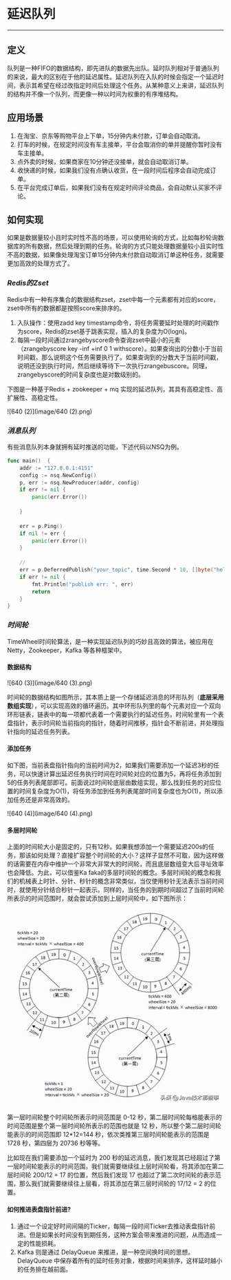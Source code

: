 # 延迟队列

------

## 定义

队列是一种FIFO的数据结构，即先进队的数据先出队。延时队列相对于普通队列的来说，最大的区别在于他的延迟属性。延迟队列在入队的时候会指定一个延迟时间，表示其希望在经过改指定时间后处理这个任务。从某种意义上来讲，延迟队列的结构并不像一个队列，而更像一种以时间为权重的有序堆结构。

## 应用场景

1. 在淘宝、京东等购物平台上下单，15分钟内未付款，订单会自动取消。
2. 打车的时候，在规定时间没有车主接单，平台会取消你的单并提醒你暂时没有车主接单。
3. 点外卖的时候，如果商家在10分钟还没接单，就会自动取消订单。
4. 收快递的时候，如果我们没有点确认收货，在一段时间后程序会自动完成订单。
5. 在平台完成订单后，如果我们没有在规定时间评论商品，会自动默认买家不评论。

## 如何实现

如果是数据量较小且时实时性不高的场景，可以使用轮询的方式，比如每秒轮询数据库的所有数据，然后处理到期的任务。轮询的方式只能处理数据量较小且实时性不高的数据，如果像处理淘宝订单15分钟内未付款自动取消订单这种任务，就需要更加高效的处理方式了。

### *Redis的Zset*

Redis中有一种有序集合的数据结构zset，zset中每一个元素都有对应的score，zset中所有的数据都是按照score来排序的。

1. 入队操作：使用zadd key timestamp命令，将任务需要延时处理的时间戳作为score，Redis的zset基于跳表实现，插入的复杂度为O(logn)。
2. 每隔一段时间通过zrangebyscore命令查询zset中最小的元素（zrangebyscore key -inf +inf 0 1 withscore）。如果查询出的分数小于当前时间戳，那么说明这个任务需要执行了。如果查询到的分数大于当前时间戳，说明还没到执行时间，然后继续等待下一次执行zrangebuscore。同理，zrangebyscore的时间复杂度也是对数级别的。

下图是一种基于Redis + zookeeper + mq 实现的延迟队列，其具有高稳定性、高扩展性、高稳定性。

![640 (2)](image/640 (2).png)

### *消息队列*

有些消息队列本身就拥有延时推送的功能，下述代码以NSQ为例。

```go
func main()  {
	addr := "127.0.0.1:4151"
	config := nsq.NewConfig()
	p, err := nsq.NewProducer(addr, config)
	if err != nil {
		panic(err.Error())

	}

	err = p.Ping()
	if nil != err {
		panic(err.Error())
	}

	//
	err = p.DeferredPublish("your_topic", time.Second * 10, []byte("hello world"))
	if err != nil {
		fmt.Println("publish err: ", err)
		return
	}
}
```

### *时间轮*

TimeWheel时间轮算法，是一种实现延迟队列的巧妙且高效的算法，被应用在 Netty，Zookeeper，Kafka 等各种框架中。

#### 数据结构

![640 (3)](image/640 (3).png)

时间轮的数据结构如图所示，其本质上是一个存储延迟消息的环形队列（**底层采用数组实现**），可以实现高效的循环遍历。其中环形队列里的每个元素对应一个双向环形链表，链表中的每一项都代表着一个需要执行的延迟任务。时间轮里有一个表盘指针，表示时间轮当前指向的指针，随着时间推移，指针会不断前进，并处理指针指向的延迟任务列表。

#### 添加任务

如下图，当前表盘指针指向的当前时间为2，如果我们需要添加一个延迟3秒的任务，可以快速计算出延迟任务执行时间在时间轮对应的位置为5，再将任务添加到5的任务列表尾部即可。前面说过时间轮底层由数组实现，那么找到任务的对应位置的时间复杂度为O(1)，将任务添加到任务列表尾部时间复杂度也为O(1)，所以添加任务还是非常高效的。

![640 (4)](image/640 (4).png)

#### 多层时间轮

上面的时间轮大小是固定的，只有12秒。如果我想添加一个需要延迟200s的任务，那该如何处理？直接扩容整个时间轮的大小？这样子显然不可取，因为这样做的话需要在内存中维护一个非常大非常大的时间轮，而且底层数组变大后寻址效率也会降低。为此，可以借鉴Ka faka的多层时间轮的概念。多层时间轮的概念和我们的机械表上时针、分针、秒针的概念非常类似，当仅使用秒针无法表示当前时间时，就使用分针结合秒针一起表示。同样的，当任务的到期时间超过了当前时间轮所表示的时间范围时，就会尝试添加到上层时间轮中，如下图所示：

![8c13272f32eb46be8af72b6eec7f8225](image/8c13272f32eb46be8af72b6eec7f8225.jpeg)

第一层时间轮整个时间轮所表示时间范围是 0-12 秒，第二层时间轮每格能表示的时间范围是整个第一层时间轮所表示的范围也就是 12 秒，所以整个第二层时间轮能表示的时间范围即 12*12=144 秒，依次类推第三层时间轮能表示的范围是 1728 秒，第四层为 20736 秒等等。

比如现在我们需要添加一个延时为 200 秒的延迟消息，我们发现其已经超过了第一层时间轮能表示的时间范围，我们就需要继续往上层时间轮看，将其添加在第二层时间轮 200/12 = 17 的位置，然后我们发现 17 也超过了第二次时间轮的表示范围，那么我们就需要继续往上层看，将其添加在第三层时间轮的 17/12 = 2 的位置。

#### 如何推进表盘指针前进?

1. 通过一个设定好时间间隔的Ticker，每隔一段时间Ticker去推动表盘指针前进。但是如果长时间没有到期任务，这种方案会带来推进的问题，从而造成一定的性能损耗。
2. Kafka 则是通过 DelayQueue 来推进，是一种空间换时间的思想。DelayQueue 中保存着所有的延时任务对象，根据时间来排序，这样延时越小的任务排在越前面。

